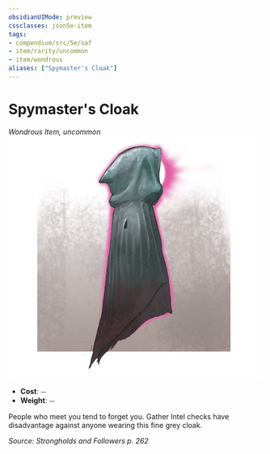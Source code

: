 ```yaml
---
obsidianUIMode: preview
cssclasses: json5e-item
tags:
- compendium/src/5e/saf
- item/rarity/uncommon
- item/wondrous
aliases: ["Spymaster's Cloak"]
---
```

# Spymaster's Cloak
*Wondrous Item, uncommon*  
![](https://raw.githubusercontent.com/TheGiddyLimit/homebrew/master/_img/SaF/spymaster-cloak.jpg#right)  

- **Cost**: ⏤
- **Weight**: ⏤

People who meet you tend to forget you. Gather Intel checks have disadvantage against anyone wearing this fine grey cloak.

*Source: Strongholds and Followers p. 262*